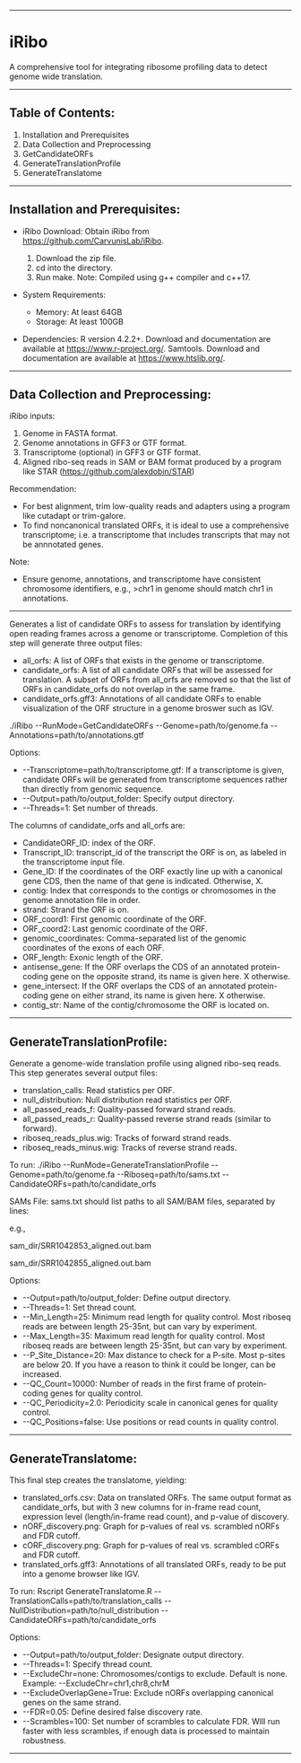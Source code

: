 ------------------------------------------------------------------------------

# iRibo

A comprehensive tool for integrating ribosome profiling data to detect genome wide translation.

------------------------------------------------------------------------------

## Table of Contents:
1. Installation and Prerequisites
2. Data Collection and Preprocessing
3. GetCandidateORFs
4. GenerateTranslationProfile
5. GenerateTranslatome

------------------------------------------------------------------------------

## Installation and Prerequisites:

- iRibo Download: 
  Obtain iRibo from https://github.com/CarvunisLab/iRibo. 
  1. Download the zip file.
  2. cd into the directory.
  3. Run make.
  Note: Compiled using g++ compiler and c++17.

- System Requirements:
  - Memory: At least 64GB
  - Storage: At least 100GB

- Dependencies: 
  R version 4.2.2+. Download and documentation are available at https://www.r-project.org/.
  Samtools. Download and documentation are available at https://www.htslib.org/. 

------------------------------------------------------------------------------

## Data Collection and Preprocessing:

iRibo inputs:
1. Genome in FASTA format.
2. Genome annotations in GFF3 or GTF format.
3. Transcriptome (optional) in GFF3 or GTF format.
4. Aligned ribo-seq reads in SAM or BAM format produced by a program like STAR (https://github.com/alexdobin/STAR)

Recommendation: 
- For best alignment, trim low-quality reads and adapters using a program like cutadapt or trim-galore. 
- To find noncanonical translated ORFs, it is ideal to use a comprehensive transcriptome; i.e. a transcriptome that includes transcripts that may not be annnotated genes. 

Note:
- Ensure genome, annotations, and transcriptome have consistent chromosome identifiers, e.g., >chr1 in genome should match chr1 in annotations.

------------------------------------------------------------------------------

Generates a list of candidate ORFs to assess for translation by identifying open reading frames across a genome or transcriptome. Completion of this step will generate three output files:
- all_orfs: A list of ORFs that exists in the genome or transcriptome.
- candidate_orfs: A list of all candidate ORFs that will be assessed for translation. A subset of ORFs from all_orfs are removed so that the list of ORFs in candidate_orfs do not overlap in the same frame.
- candidate_orfs.gff3: Annotations of all candidate ORFs to enable visualization of the ORF structure in a genome broswer such as IGV.

./iRibo --RunMode=GetCandidateORFs --Genome=path/to/genome.fa --Annotations=path/to/annotations.gtf

Options:
- --Transcriptome=path/to/transcriptome.gtf: If a transcriptome is given, candidate ORFs will be generated from transcriptome sequences rather than directly from genomic sequence.
- --Output=path/to/output_folder: Specify output directory.
- --Threads=1: Set number of threads.

The columns of candidate_orfs and all_orfs are:
- CandidateORF_ID: index of the ORF.
- Transcript_ID: transcript_id of the transcript the ORF is on, as labeled in the transcriptome input file.
- Gene_ID: If the coordinates of the ORF exactly line up with a canonical gene CDS, then the name of that gene is indicated. Otherwise, X.
- contig: Index that corresponds to the contigs or chromosomes in the genome annotation file in order.
- strand: Strand the ORF is on.
- ORF_coord1: First genomic coordinate of the ORF.
- ORF_coord2: Last genomic coordinate of the ORF.
- genomic_coordinates: Comma-separated list of the genomic coordinates of the exons of each ORF. 
- ORF_length: Exonic length of the ORF.
- antisense_gene: If the ORF overlaps the CDS of an annotated protein-coding gene on the opposite strand, its name is given here. X otherwise.
- gene_intersect: If the ORF overlaps the CDS of an annotated protein-coding gene on either strand, its name is given here. X otherwise.
- contig_str: Name of the contig/chromosome the ORF is located on.


------------------------------------------------------------------------------

## GenerateTranslationProfile:

Generate a genome-wide translation profile using aligned ribo-seq reads. This step generates several output files:
- translation_calls: Read statistics per ORF.
- null_distribution: Null distribution read statistics per ORF.
- all_passed_reads_f: Quality-passed forward strand reads.
- all_passed_reads_r: Quality-passed reverse strand reads (similar to forward).
- riboseq_reads_plus.wig: Tracks of forward strand reads.
- riboseq_reads_minus.wig: Tracks of reverse strand reads.

To run:
./iRibo --RunMode=GenerateTranslationProfile --Genome=path/to/genome.fa --Riboseq=path/to/sams.txt --CandidateORFs=path/to/candidate_orfs

SAMs File:
sams.txt should list paths to all SAM/BAM files, separated by lines:

e.g., 

sam_dir/SRR1042853_aligned.out.bam

sam_dir/SRR1042855_aligned.out.bam

Options:
- --Output=path/to/output_folder: Define output directory.
- --Threads=1: Set thread count.
- --Min_Length=25: Minimum read length for quality control. Most riboseq reads are between length 25-35nt, but can vary by experiment.
- --Max_Length=35: Maximum read length for quality control. Most riboseq reads are between length 25-35nt, but can vary by experiment.
- --P_Site_Distance=20: Max distance to check for a P-site. Most p-sites are below 20. If you have a reason to think it could be longer, can be increased.
- --QC_Count=10000: Number of reads in the first frame of protein-coding genes for quality control.
- --QC_Periodicity=2.0: Periodicity scale in canonical genes for quality control.
- --QC_Positions=false: Use positions or read counts in quality control.

------------------------------------------------------------------------------

## GenerateTranslatome:

This final step creates the translatome, yielding:
- translated_orfs.csv: Data on translated ORFs. The same output format as candidate_orfs, but with 3 new columns for in-frame read count, expression level (length/in-frame read count), and p-value of discovery.
- nORF_discovery.png: Graph for p-values of real vs. scrambled nORFs and FDR cutoff.
- cORF_discovery.png: Graph for p-values of real vs. scrambled cORFs and FDR cutoff.
- translated_orfs.gff3: Annotations of all translated ORFs, ready to be put into a genome browser like IGV.

To run:
Rscript GenerateTranslatome.R --TranslationCalls=path/to/translation_calls --NullDistribution=path/to/null_distribution --CandidateORFs=path/to/candidate_orfs

Options:
- --Output=path/to/output_folder: Designate output directory.
- --Threads=1: Specify thread count.
- --ExcludeChr=none: Chromosomes/contigs to exclude. Default is none. Example: --ExcludeChr=chr1,chr8,chrM
- --ExcludeOverlapGene=True: Exclude nORFs overlapping canonical genes on the same strand.
- --FDR=0.05: Define desired false discovery rate.
- --Scrambles=100: Set number of scrambles to calculate FDR. WIll run faster with less scrambles, if enough data is processed to maintain robustness.

------------------------------------------------------------------------------
